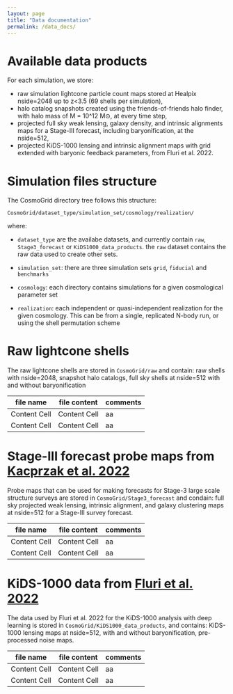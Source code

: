 ```yaml
---
layout: page
title: "Data documentation"
permalink: /data_docs/
---
```


# Available data products

For each simulation, we store:

- raw simulation lightcone particle count maps stored at Healpix nside=2048 up to z<3.5 (69 shells per simulation),
- halo catalog snapshots created using the friends-of-friends halo finder, with halo mass of M = 10^12 M⊙, at every time step,
- projected full sky weak lensing, galaxy density, and intrinsic alignments maps for a Stage-III forecast, including baryonification, at the nside=512,
- projected KiDS-1000 lensing and intrinsic alignment maps with grid extended with baryonic feedback parameters, from Fluri et al. 2022.


# Simulation files structure

The CosmoGrid directory tree follows this structure:

`CosmoGrid/dataset_type/simulation_set/cosmology/realization/`

where:

- `dataset_type` are the availabe datasets, and currently contain `raw`, `Stage3_forecast` or `KiDS1000_data_products`. the `raw` dataset contains the raw data used to create other sets.

- `simulation_set`:  there are three simulation sets `grid`, `fiducial` and `benchmarks`

- `cosmology`: each directory contains simulations for a given cosmological parameter set

- `realization`: each independent or quasi-independent realization for the given cosmology. This can be from a single, replicated N-body run, or using the shell permutation scheme


# Raw lightcone shells

The raw lightcone shells are stored in `CosmoGrid/raw` and contain: raw shells with nside=2048, snapshot halo catalogs, full sky shells at nside=512 with and without baryonification

| file name     | file content  | comments      |
| ------------- | ------------- | ------------- |
| Content Cell  | Content Cell  | aa            |
| Content Cell  | Content Cell  | aa            |



# Stage-III forecast probe maps from [Kacprzak et al. 2022](www.arxiv.org/???)

Probe maps that can be used for making forecasts for Stage-3 large scale structure surveys are stored in `CosmoGrid/Stage3_forecast` and condain: full sky projected weak lensing, intrinsic alignment, and galaxy clustering maps at nside=512 for a Stage-III survey forecast. 

| file name     | file content  | comments      |
| ------------- | ------------- | ------------- |
| Content Cell  | Content Cell  | aa            |
| Content Cell  | Content Cell  | aa            |



# KiDS-1000 data from [Fluri et al. 2022](www.arxiv.org/abs/2201.07771)

The data used by Fluri et al. 2022 for the KiDS-1000 analysis with deep learning is stored in `CosmoGrid/KiDS1000_data_products`, and contains:  KiDS-1000 lensing maps at nside=512, with and without baryonification, pre-processed noise maps.

| file name     | file content  | comments      |
| ------------- | ------------- | ------------- |
| Content Cell  | Content Cell  | aa            |
| Content Cell  | Content Cell  | aa            |

